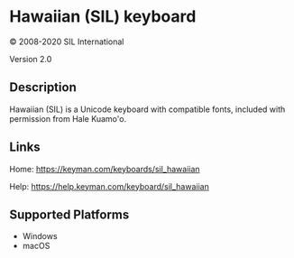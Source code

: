 Hawaiian (SIL) keyboard
==============

© 2008-2020 SIL International

Version 2.0

Description
-----------

Hawaiian (SIL) is a Unicode keyboard with compatible fonts, included with permission from Hale Kuamo'o.

Links
-----

Home: https://keyman.com/keyboards/sil_hawaiian

Help: https://help.keyman.com/keyboard/sil_hawaiian

Supported Platforms
-------------------
 * Windows
 * macOS


